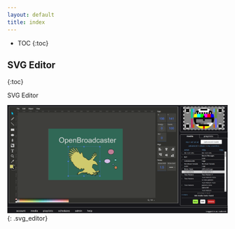 ```yaml
---
layout: default
title: index
---
```


* TOC
{:toc}

<a name="dashboard"></a>

## SVG Editor
{:toc}

SVG Editor

![ SVG Editor](img/svg_editor.png ){: .svg_editor}

